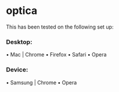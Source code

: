# optica

This has been tested on the following set up:

### Desktop:
  • Mac | Chrome • Firefox • Safari • Opera

### Device:
  • Samsung | Chrome • Opera
